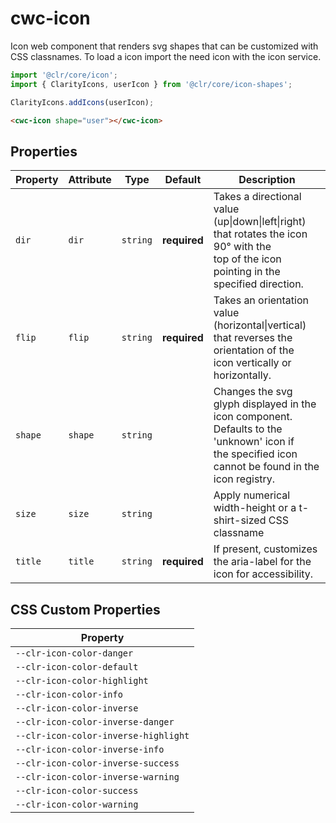 # cwc-icon

Icon web component that renders svg shapes that can be customized with CSS classnames.
To load a icon import the need icon with the icon service.

```typescript
import '@clr/core/icon';
import { ClarityIcons, userIcon } from '@clr/core/icon-shapes';

ClarityIcons.addIcons(userIcon);
```

```html
<cwc-icon shape="user"></cwc-icon>
```

## Properties

| Property | Attribute | Type     | Default      | Description                                      |
|----------|-----------|----------|--------------|--------------------------------------------------|
| `dir`    | `dir`     | `string` | **required** | Takes a directional value (up\|down\|left\|right) that rotates the icon 90° with the<br />top of the icon pointing in the specified direction. |
| `flip`   | `flip`    | `string` | **required** | Takes an orientation value (horizontal\|vertical) that reverses the orientation of the<br />icon vertically or horizontally. |
| `shape`  | `shape`   | `string` |              | Changes the svg glyph displayed in the icon component. Defaults to the 'unknown' icon if<br />the specified icon cannot be found in the icon registry. |
| `size`   | `size`    | `string` |              | Apply numerical width-height or a t-shirt-sized CSS classname |
| `title`  | `title`   | `string` | **required** | If present, customizes the aria-label for the icon for accessibility. |

## CSS Custom Properties

| Property                             |
|--------------------------------------|
| `--clr-icon-color-danger`            |
| `--clr-icon-color-default`           |
| `--clr-icon-color-highlight`         |
| `--clr-icon-color-info`              |
| `--clr-icon-color-inverse`           |
| `--clr-icon-color-inverse-danger`    |
| `--clr-icon-color-inverse-highlight` |
| `--clr-icon-color-inverse-info`      |
| `--clr-icon-color-inverse-success`   |
| `--clr-icon-color-inverse-warning`   |
| `--clr-icon-color-success`           |
| `--clr-icon-color-warning`           |
